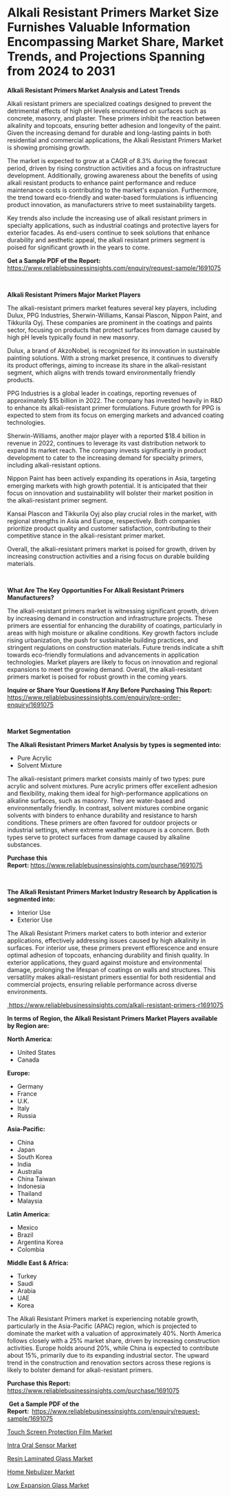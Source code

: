 <p><h1>Alkali Resistant Primers Market Size Furnishes Valuable Information Encompassing Market Share, Market Trends, and Projections Spanning from 2024 to 2031</h1></p><p><strong>Alkali Resistant Primers Market Analysis and Latest Trends</strong></p>
<p><p>Alkali resistant primers are specialized coatings designed to prevent the detrimental effects of high pH levels encountered on surfaces such as concrete, masonry, and plaster. These primers inhibit the reaction between alkalinity and topcoats, ensuring better adhesion and longevity of the paint. Given the increasing demand for durable and long-lasting paints in both residential and commercial applications, the Alkali Resistant Primers Market is showing promising growth.</p><p>The market is expected to grow at a CAGR of 8.3% during the forecast period, driven by rising construction activities and a focus on infrastructure development. Additionally, growing awareness about the benefits of using alkali resistant products to enhance paint performance and reduce maintenance costs is contributing to the market's expansion. Furthermore, the trend toward eco-friendly and water-based formulations is influencing product innovation, as manufacturers strive to meet sustainability targets. </p><p>Key trends also include the increasing use of alkali resistant primers in specialty applications, such as industrial coatings and protective layers for exterior facades. As end-users continue to seek solutions that enhance durability and aesthetic appeal, the alkali resistant primers segment is poised for significant growth in the years to come.</p></p>
<p><strong>Get a Sample PDF of the Report:&nbsp;</strong> <a href="https://www.reliablebusinessinsights.com/enquiry/request-sample/1691075?utm_campaign=96&utm_medium=2&utm_source=Github&utm_content=ia&utm_term=07112024&utm_id=alkali-resistant-primers">https://www.reliablebusinessinsights.com/enquiry/request-sample/1691075</a></p>
<p>&nbsp;</p>
<p><strong>Alkali Resistant Primers Major Market Players</strong></p>
<p><p>The alkali-resistant primers market features several key players, including Dulux, PPG Industries, Sherwin-Williams, Kansai Plascon, Nippon Paint, and Tikkurila Oyj. These companies are prominent in the coatings and paints sector, focusing on products that protect surfaces from damage caused by high pH levels typically found in new masonry.</p><p>Dulux, a brand of AkzoNobel, is recognized for its innovation in sustainable painting solutions. With a strong market presence, it continues to diversify its product offerings, aiming to increase its share in the alkali-resistant segment, which aligns with trends toward environmentally friendly products.</p><p>PPG Industries is a global leader in coatings, reporting revenues of approximately $15 billion in 2022. The company has invested heavily in R&D to enhance its alkali-resistant primer formulations. Future growth for PPG is expected to stem from its focus on emerging markets and advanced coating technologies.</p><p>Sherwin-Williams, another major player with a reported $18.4 billion in revenue in 2022, continues to leverage its vast distribution network to expand its market reach. The company invests significantly in product development to cater to the increasing demand for specialty primers, including alkali-resistant options.</p><p>Nippon Paint has been actively expanding its operations in Asia, targeting emerging markets with high growth potential. It is anticipated that their focus on innovation and sustainability will bolster their market position in the alkali-resistant primer segment.</p><p>Kansai Plascon and Tikkurila Oyj also play crucial roles in the market, with regional strengths in Asia and Europe, respectively. Both companies prioritize product quality and customer satisfaction, contributing to their competitive stance in the alkali-resistant primer market.</p><p>Overall, the alkali-resistant primers market is poised for growth, driven by increasing construction activities and a rising focus on durable building materials.</p></p>
<p>&nbsp;</p>
<p><strong>What Are The Key Opportunities For Alkali Resistant Primers Manufacturers?</strong></p>
<p><p>The alkali-resistant primers market is witnessing significant growth, driven by increasing demand in construction and infrastructure projects. These primers are essential for enhancing the durability of coatings, particularly in areas with high moisture or alkaline conditions. Key growth factors include rising urbanization, the push for sustainable building practices, and stringent regulations on construction materials. Future trends indicate a shift towards eco-friendly formulations and advancements in application technologies. Market players are likely to focus on innovation and regional expansions to meet the growing demand. Overall, the alkali-resistant primers market is poised for robust growth in the coming years.</p></p>
<p><strong>Inquire or Share Your Questions If Any Before Purchasing This Report:</strong> <a href="https://www.reliablebusinessinsights.com/enquiry/pre-order-enquiry/1691075?utm_campaign=96&utm_medium=2&utm_source=Github&utm_content=ia&utm_term=07112024&utm_id=alkali-resistant-primers">https://www.reliablebusinessinsights.com/enquiry/pre-order-enquiry/1691075</a></p>
<p>&nbsp;</p>
<p><strong>Market Segmentation</strong></p>
<p><strong>The Alkali Resistant Primers Market Analysis by types is segmented into:</strong></p>
<p><ul><li>Pure Acrylic</li><li>Solvent Mixture</li></ul></p>
<p><p>The alkali-resistant primers market consists mainly of two types: pure acrylic and solvent mixtures. Pure acrylic primers offer excellent adhesion and flexibility, making them ideal for high-performance applications on alkaline surfaces, such as masonry. They are water-based and environmentally friendly. In contrast, solvent mixtures combine organic solvents with binders to enhance durability and resistance to harsh conditions. These primers are often favored for outdoor projects or industrial settings, where extreme weather exposure is a concern. Both types serve to protect surfaces from damage caused by alkaline substances.</p></p>
<p><strong>Purchase this Report:&nbsp;</strong><a href="https://www.reliablebusinessinsights.com/purchase/1691075?utm_campaign=96&utm_medium=2&utm_source=Github&utm_content=ia&utm_term=07112024&utm_id=alkali-resistant-primers">https://www.reliablebusinessinsights.com/purchase/1691075</a></p>
<p>&nbsp;</p>
<p><strong>The Alkali Resistant Primers Market Industry Research by Application is segmented into:</strong></p>
<p><ul><li>Interior Use</li><li>Exterior Use</li></ul></p>
<p><p>The Alkali Resistant Primers market caters to both interior and exterior applications, effectively addressing issues caused by high alkalinity in surfaces. For interior use, these primers prevent efflorescence and ensure optimal adhesion of topcoats, enhancing durability and finish quality. In exterior applications, they guard against moisture and environmental damage, prolonging the lifespan of coatings on walls and structures. This versatility makes alkali-resistant primers essential for both residential and commercial projects, ensuring reliable performance across diverse environments.</p></p>
<p><a href="https://www.reliablebusinessinsights.com/alkali-resistant-primers-r1691075?utm_campaign=96&utm_medium=2&utm_source=Github&utm_content=ia&utm_term=07112024&utm_id=alkali-resistant-primers">&nbsp;https://www.reliablebusinessinsights.com/alkali-resistant-primers-r1691075</a></p>
<p><strong>In terms of Region, the Alkali Resistant Primers Market Players available by Region are:</strong></p>
<p>
    <p> <strong> North America: </strong>
        <ul>
            <li>United States</li>
            <li>Canada</li>
        </ul>
        </p> 
    <p> <strong> Europe: </strong>
        <ul>
            <li>Germany</li>
            <li>France</li>
            <li>U.K.</li>
            <li>Italy</li>
            <li>Russia</li>
        </ul>
        </p> 
    <p> <strong> Asia-Pacific: </strong>
        <ul>
            <li>China</li>
            <li>Japan</li>
            <li>South Korea</li>
            <li>India</li>
            <li>Australia</li>
            <li>China Taiwan</li>
            <li>Indonesia</li>
            <li>Thailand</li>
            <li>Malaysia</li>
        </ul>
        </p> 
    <p> <strong> Latin America: </strong>
        <ul>
            <li>Mexico</li>
            <li>Brazil</li>
            <li>Argentina Korea</li>
            <li>Colombia</li>
        </ul>
        </p> 
    <p> <strong> Middle East & Africa: </strong>
        <ul>
            <li>Turkey</li>
            <li>Saudi</li>
            <li>Arabia</li>
            <li>UAE</li>
            <li>Korea</li>
        </ul>
    </p>
    </p>
<p><p>The Alkali Resistant Primers market is experiencing notable growth, particularly in the Asia-Pacific (APAC) region, which is projected to dominate the market with a valuation of approximately 40%. North America follows closely with a 25% market share, driven by increasing construction activities. Europe holds around 20%, while China is expected to contribute about 15%, primarily due to its expanding industrial sector. The upward trend in the construction and renovation sectors across these regions is likely to bolster demand for alkali-resistant primers.</p></p>
<p><strong>Purchase this Report: </strong><a href="https://www.reliablebusinessinsights.com/purchase/1691075?utm_campaign=96&utm_medium=2&utm_source=Github&utm_content=ia&utm_term=07112024&utm_id=alkali-resistant-primers">https://www.reliablebusinessinsights.com/purchase/1691075</a></p>
<p>&nbsp;<strong>Get a Sample PDF of the Report:&nbsp;&nbsp;</strong><a href="https://www.reliablebusinessinsights.com/enquiry/request-sample/1691075?utm_campaign=96&utm_medium=2&utm_source=Github&utm_content=ia&utm_term=07112024&utm_id=alkali-resistant-primers">https://www.reliablebusinessinsights.com/enquiry/request-sample/1691075</a></p>
<p><strong></strong></p>
<p><p><a href="https://github.com/MegiMusaj575/Market-Research-Report-List-1/blob/main/touch-screen-protection-film-market.md?utm_campaign=96&utm_medium=2&utm_source=Github&utm_content=ia&utm_term=07112024&utm_id=alkali-resistant-primers">Touch Screen Protection Film Market</a></p><p><a href="https://issuu.com/reportprime-2/docs/intra-oral-sensor-market-size-2030._1b38a12f8f4e62?utm_campaign=96&utm_medium=2&utm_source=Github&utm_content=ia&utm_term=07112024&utm_id=alkali-resistant-primers">Intra Oral Sensor Market</a></p><p><a href="https://github.com/bramarquesw0f/Market-Research-Report-List-1/blob/main/resin-laminated-glass-market.md?utm_campaign=96&utm_medium=2&utm_source=Github&utm_content=ia&utm_term=07112024&utm_id=alkali-resistant-primers">Resin Laminated Glass Market</a></p><p><a href="https://issuu.com/reportprime-2/docs/home-nebulizer-market-size-2030.ppt_6408c62e6729c4?utm_campaign=96&utm_medium=2&utm_source=Github&utm_content=ia&utm_term=07112024&utm_id=alkali-resistant-primers">Home Nebulizer Market</a></p><p><a href="https://github.com/tomasa8xtkvotaw/Market-Research-Report-List-1/blob/main/low-expansion-glass-market.md?utm_campaign=96&utm_medium=2&utm_source=Github&utm_content=ia&utm_term=07112024&utm_id=alkali-resistant-primers">Low Expansion Glass Market</a></p></p>